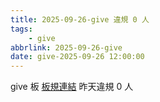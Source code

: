 ```yaml
---
title: 2025-09-26-give 違規 0 人
tags:
    - give
abbrlink: 2025-09-26-give
date: give-2025-09-26 12:00:00
---
```

give 板 [板規連結](https://www.ptt.cc/bbs/give/M.1612495900.A.C32.html)
昨天違規 0 人
